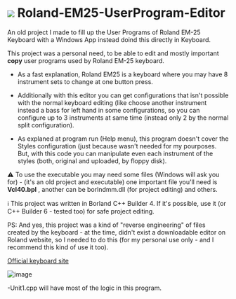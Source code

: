 # ![](icone.ico) Roland-EM25-UserProgram-Editor
An old project I made to fill up the User Programs of Roland EM-25 Keyboard with a Windows App instead doind this directly in Keyboard.

This project was a personal need, to be able to edit and mostly important **copy** user programs used by Roland EM-25 keyboard.

- As a fast explanation, Roland EM25 is a keyboard where you may have 8 instrument sets to change at one button press.

- Additionally with this editor you can get configurations that isn't possible with the normal keyboard editing (like choose another instrument instead a bass for left hand  in some configurations, so you can configure up to 3 instruments at same time (instead only 2 by the normal split configuration).

- As explaned at program run (Help menu), this program doesn't cover the Styles configuration (just because wasn't needed for my pourposes. But, with this code you can manipulate even each instrument of the styles (both, original and uploaded, by floppy disk).

:warning: To use the executable you may need some files (Windows will ask you for) - (it's an old project and executable)
  one important file you'll need is **Vcl40.bpl** , another can be borlndmm.dll (for project editing) and others.

ℹ This project was written in Borland C++ Builder 4. If it's possible, use it (or C++ Builder 6 - tested too) for safe project editing.


PS: And yes, this project was a kind of "reverse engineering" of files created by the keyboard - at the time, didn't exist a downloadable editor on Roland website, so I needed to do this (for my personal use only - and I recommend this kind of use it too).


[Official keyboard site](https://www.roland.com/us/products/em-25/)

![image](https://static.roland.com/assets/images/products/main/em_25_main.jpg)

-Unit1.cpp will have most of the logic in this program.



